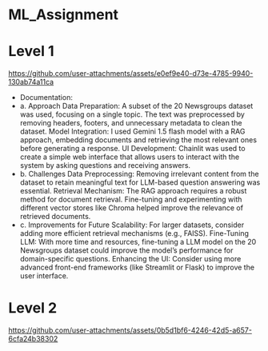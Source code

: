 # ML_Assignment
# Level 1


https://github.com/user-attachments/assets/e0ef9e40-d73e-4785-9940-130ab74a11ca



- Documentation:
- a. Approach
Data Preparation: A subset of the 20 Newsgroups dataset was used, focusing on a single topic. The text was preprocessed by removing headers, footers, and unnecessary metadata to clean the dataset.
Model Integration: I used Gemini 1.5 flash model with a RAG approach, embedding documents and retrieving the most relevant ones before generating a response.
UI Development: Chainlit was used to create a simple web interface that allows users to interact with the system by asking questions and receiving answers.
- b. Challenges
Data Preprocessing: Removing irrelevant content from the dataset to retain meaningful text for LLM-based question answering was essential.
Retrieval Mechanism: The RAG approach requires a robust method for document retrieval. Fine-tuning and experimenting with different vector stores like Chroma helped improve the relevance of retrieved documents.
- c. Improvements for Future
Scalability: For larger datasets, consider adding more efficient retrieval mechanisms (e.g., FAISS).
Fine-Tuning LLM: With more time and resources, fine-tuning a LLM model on the 20 Newsgroups dataset could improve the model’s performance for domain-specific questions.
Enhancing the UI: Consider using more advanced front-end frameworks (like Streamlit or Flask) to improve the user interface.

# Level 2


https://github.com/user-attachments/assets/0b5d1bf6-4246-42d5-a657-6cfa24b38302

